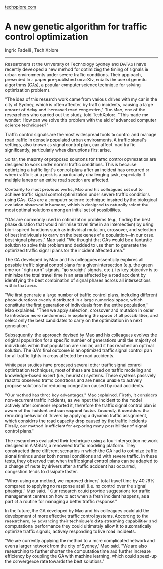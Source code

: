 [techxplore.com](https://techxplore.com/news/2019-07-genetic-algorithm-traffic-optimization.html)

# A new genetic algorithm for traffic control optimization

Ingrid Fadelli , Tech Xplore

---

Researchers at the University of Technology Sydney and DATA61 have recently developed a new method for optimizing the timing of signals in urban environments under severe traffic conditions. Their approach, presented in a paper pre-published on arXiv, entails the use of genetic algorithms (GAs), a popular computer science technique for solving optimization problems.

"The idea of this research work came from various drives with my car in the city of Sydney, which is often affected by traffic incidents, causing a large amount of delay and increased road congestion," Tuo Mao, one of the researchers who carried out the study, told TechXplore. "This made me wonder: How can we solve this problem with the aid of advanced computer science techniques?"

Traffic control signals are the most widespread tools to control and manage road traffic in densely populated urban environments. A traffic signal's settings, also known as signal control plan, can affect road traffic significantly, particularly when disruptions first arise.

So far, the majority of proposed solutions for traffic control optimization are designed to work under normal traffic conditions. This is because optimizing a traffic light's control plans after an incident has occurred or when traffic is at a peak is a particularly challenging task, especially if multiple lanes or an entire road section are affected.

Contrarily to most previous works, Mao and his colleagues set out to achieve traffic signal control optimization under severe traffic conditions using GAs. GAs are a computer science technique inspired by the biological evolution observed in humans, which is designed to naturally select the most optimal solutions among an initial set of possibilities.

"GAs are commonly used in optimization problems (e.g., finding the best phase duration that would minimise travel time in an intersection) by using bio-inspired functions such as individual mutation, crossover, and selection of best individuals to carry on the best genes of a population—in our case, best signal phases," Mao said. "We thought that GAs would be a fantastic solution to solve this problem and decided to use them to generate the optimized traffic signal plans for the incident affected area."

The GA developed by Mao and his colleagues essentially explores all possible traffic signal control plans for a given intersection (e.g. the green time for "right turn" signals, "go straight' signals, etc.). Its key objective is to minimize the total travel time in an area affected by a road accident by identifying the best combination of signal phases across all intersections within that area.

"We first generate a large number of traffic control plans, including different phase durations evenly distributed in a large numerical space, which constitute the first generation of individuals from the entire population," Mao explained. "Then we apply selection, crossover and mutation in order to introduce more randomness in exploring the space of all possibilities, and select only the best candidates to carry on the optimization in a next generation."
 
Subsequently, the approach devised by Mao and his colleagues evolves the original population for a specific number of generations until the majority of individuals within that population are similar, and it has reached an optimal solution. The GA's final outcome is an optimized traffic signal control plan for all traffic lights in areas affected by road accidents.

While past studies have proposed several other traffic signal control optimization techniques, most of these are based on traffic modeling and knowledge-based expert (i.e., heuristic) systems. These systems passively react to observed traffic conditions and are hence unable to actively propose solutions for reducing congestion caused by road accidents.

"Our method has three key advantages," Mao explained. Firstly, it considers non-recurrent traffic incidents, as we input the incident to the model actively after someone reported it, therefore the traffic signal control plan is aware of the incident and can respond faster. Secondly, it considers the rerouting behavior of drivers by applying a dynamic traffic assignment, which considers the road capacity drop caused by the traffic incidents. Finally, our method is efficient for exploring many possibilities of signal control plans."

The researchers evaluated their technique using a four-intersection network designed in AIMSUN, a renowned traffic modeling platform. They constructed three different scenarios in which the GA had to optimize traffic signal timings under both normal conditions and with severe traffic. In these tests, they observed that when traffic signal control plans can be adapted to a change of route by drivers after a traffic accident has occurred, congestion tends to dissipate faster.

"When using our method, we improved drivers' total travel time by 40.76% compared to applying no response at all (i.e. no control over the signal phasing)," Mao said. " Our research could provide suggestions for traffic management centres on how to act when a fresh incident happens, as a part of a routine for managing a better traffic response."

In the future, the GA developed by Mao and his colleagues could aid the development of more effective traffic control systems. According to the researchers, by advancing their technique's data streaming capabilities and computational performance they could ultimately allow it to automatically optimize traffic signals, actively responding to live road incidents.

"We are currently applying the method to a more complicated network and even a larger network from the city of Sydney," Mao said. "We are also researching to further shorten the computation time and further increase efficiency by coupling the GA with machine learning, which could speed-up the convergence rate towards the best solutions."
